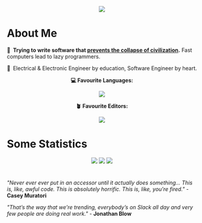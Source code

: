 <p align="center">
  <img src="https://user-images.githubusercontent.com/81622310/177796909-b8c25eef-0e14-4e6d-bafd-7a9a6f0ca851.png" />
</p>

# About Me

💬 **Trying to write software that [prevents the collapse of civilization](https://youtu.be/ZSRHeXYDLko).**  Fast computers lead to lazy programmers.

💭 Electrical & Electronic Engineer by education, Software Engineer by heart.

<p align="center">
  <strong>💻 Favourite Languages:</strong>
</p>

<p align="center">
  <img src="https://skillicons.dev/icons?i=cpp,rust" />
</p>

<p align="center">
  <strong>🪴 Favourite Editors:</strong>
</p>

<p align="center">
  <img src="https://skillicons.dev/icons?i=neovim,vscode" />
</p>

# Some Statistics

<p align="center">
  <img src="https://github-readme-stats-lake-gamma.vercel.app/api?username=Alex-vZyl&count_private=true&hide_border=true&show_icons=true&theme=tokyonight">
  <img src="https://github-readme-streak-stats.herokuapp.com/?user=Alex-vZyl&theme=tokyonight&hide_border=true">
  <img src="https://github-readme-stats-lake-gamma.vercel.app/api/top-langs/?username=Alex-vZyl&layout=compact&theme=tokyonight&hide_border=true&count_private=true&langs_count=10&exclude_repo=LumenArchive,EttusB210-Interface&hide=Makefile,Tcl">
</p>

#

*"Never ever ever put in an accessor until it actually does something... This is, like, awful code.  This is absolutely horrific.  This is, like, you're fired."* - **Casey Muratori**

*"That’s the way that we're trending, everybody’s on Slack all day and very few people are doing real work."* - **Jonathan Blow**
